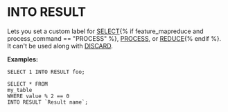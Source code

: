 # INTO RESULT

Lets you set a custom label for [SELECT](../select.md){% if feature_mapreduce and process_command == "PROCESS" %}, [PROCESS](../process.md), or [REDUCE](../reduce.md){% endif %}. It can't be used along with [DISCARD](../discard.md).

**Examples:**

```yql
SELECT 1 INTO RESULT foo;
```

```yql
SELECT * FROM
my_table
WHERE value % 2 == 0
INTO RESULT `Result name`;
```

